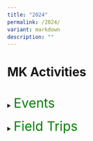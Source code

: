 ```yaml
---
title: "2024"
permalink: /2024/
variant: markdown
description: ""
---
```

<h1>MK Activities</h1><br>
<details>
<summary><p style="font-size:30px; color:green; display:inline">Events</p></summary><br>
<details>
<summary><strong>K2 Interview with the Doctor</strong></summary>
<div data-type="detailsContent" class="isomer-details-content">
<table><tbody>
<tr>
<td width="60%"><img src="/images/MK/2024E_K2%20Interview%20with%20the%20Dr/IWD_01.jpg" style="width:100%"></td>
<td>Most children have interactions with their family doctors only when they fall sick. This time, the K2 children had their first-hand experience to interview a doctor, Dr Colin Low (Pancare Medical Clinc Hougang) face-to-face to find out how the different organs in their bodies function. They were excited, with some posing more than one question for the doctor. </td>
</tr>
</tbody></table>
<br>
<table border="0"><tbody>
<tr>
<td><img src="/images/MK/2024E_K2%20Interview%20with%20the%20Dr/IWD_02.jpg" style="width:100%"></td>
<td><img src="/images/MK/2024E_K2%20Interview%20with%20the%20Dr/IWD_03.jpg" style="width:88%"></td>
</tr>
<tr>
<td colspan="2">Not only did the children learn about the functions of their body organs, but some brave ones also had the opportunity to practise interviewing someone. </td>
</tr>
</tbody></table>
<br>
<table><tbody>
<tr>
<td width="70%"><img src="/images/MK/2024E_K2%20Interview%20with%20the%20Dr/IWD_04.jpg" style="width:100%"></td>
<td>Our Centre Head, Ms Winnie presented the certificate of appreciation to Dr Colin to thank him for his support in educating our children.</td>
</tr>
</tbody></table>
<br>
<img src="/images/MK/2024E_K2%20Interview%20with%20the%20Dr/IWD_05.jpg" style="width:80%">Overall, it was an interesting experience for the K2 children!
<br><br>
<br>
</div>
</details>
<details>
<summary><strong>Chinese New Year Celebration</strong></summary>
<div data-type="detailsContent" class="isomer-details-content">
<table><tbody>
<tr>
<td width="50%"><img src="/images/MK/2024E_CNY%20Celebration/CNY_01.jpg" style="width:100%"></td><td width="47%"><img src="/images/MK/2024E_CNY%20Celebration/CNY_03.jpg" style="width:100%">
</td></tr>
<tr>
<td width="50%"><img src="/images/MK/2024E_CNY%20Celebration/CNY_02.jpg" style="width:100%"></td>
<td width="47%">The children gathered to celebrate Chinese New Year (CNY) and the theme is celebrating CNY the Singapore way. They learnt that besides the traditions of spring cleaning, putting decorations and home visiting, there is also 守岁 (Shou Sui), where children stay up as late as possible for their parents' longevity. They also had their first-hand experience of 菜青 (Cai Qing), a special performance put up by the teachers, which sent them into screams and shrieks of excitement!
</td></tr>
</tbody></table><br>
<table><tbody>
<tr>
<td width="50%"><img src="/images/MK/2024E_CNY%20Celebration/CNY_04.jpg" style="width:100%"></td>
<td width="50%"><img src="/images/MK/2024E_CNY%20Celebration/CNY_05.jpg" style="width:100%">
</td></tr>
<tr>
<td width="50%"><img src="/images/MK/2024E_CNY%20Celebration/CNY_06.jpg" style="width:100%"></td>
<td width="50%">After the performance, the children enjoyed the food tasting of Yu Sheng and fortune cookies. Some even asked teachers for help to read out the well wishes found in their fortune cookies!<img src="/images/MK/2024E_CNY%20Celebration/CNY_07.jpg" style="width:95%">
</td></tr>
</tbody></table>
<table><tbody>
<tr>
<td width="52%"><img src="/images/MK/2024E_CNY%20Celebration/CNY_08.jpg" style="width:100%"></td><td width="48%"><img src="/images/MK/2024E_CNY%20Celebration/CNY_09.jpg" style="width:100%">
</td></tr>
<tr>
<td colspan="2">The children found out that there is a small note of well wishes in the fortune cookie. Some even asked teachers for help to read out the well wishes found in their fortune cookies!
</td></tr>
</tbody></table><br>
<table><tbody>
<tr>
<td width="58%"><img src="/images/MK/2024E_CNY%20Celebration/CNY_11.jpg" style="width:100%"></td>
<td width="42%"><img src="/images/MK/2024E_CNY%20Celebration/CNY_10.jpg" style="width:95%">
</td></tr>
<tr>
<td width="58%"><img src="/images/MK/2024E_CNY%20Celebration/CNY_12.jpg" style="width:94%"></td>
<td width="42%"><img src="/images/MK/2024E_CNY%20Celebration/CNY_13.jpg" style="width:98%">
</td></tr>
<tr>
<td width="58%"><img src="/images/MK/2024E_CNY%20Celebration/CNY_14.jpg" style="width:90%"></td>
<td width="42%&quot;"><br>The children also got hands-on experience making their bags to hold the mandarin oranges. Together with the cards they prepared beforehand, they then exchanged them with their friends!<br><br><img src="/images/MK/2024E_CNY%20Celebration/CNY_15.jpg" style="width:105%">
</td></tr>
</tbody></table>	
<br><br>
</div></details>
<details>
<summary><strong>K1 Tea Session</strong></summary>
<div data-type="detailsContent" class="isomer-details-content">
<table><tbody>
<tr>
<td width="50%"><img src="/images/MK/2024E_K1%20Tea%20Session/KTSP_01.jpg" style="width:100%"></td>
<td>As part of our efforts to strengthen our relationships with our K1 parents, the K1 teachers organised a tea session to find out the needs and concerns of our parents. At the same time, parents had the opportunity to learn more about how they could better support their children. <br><br>
During the sharing session, parents and children enjoyed some snacks while we discussed the feedback from our parents.
 </td>
</tr>
</tbody></table>
<br>
<table><tbody>
<tr>
<td width="60%"><img src="/images/MK/2024E_K1%20Tea%20Session/KTSP_02.jpg" style="width:100%"></td>
<td>We are thankful to parents who shared their experiences of engaging their children using MK’s family-based activities and how they spent quality time with each other. 
 </td>
</tr>
</tbody></table><br><br>
<table><tbody>
<tr>
<td><img src="/images/MK/2024E_K1%20Tea%20Session/KTSP_03.jpg" style="width:100%"></td>
<td><img src="/images/MK/2024E_K1%20Tea%20Session/KTSP_04.jpg" style="width:100%">
</td>
<td><img src="/images/MK/2024E_K1%20Tea%20Session/KTSP_05.jpg" style="width:100%">
</td>
</tr>
</tbody></table>
<table><tbody>
<tr>
<td rowspan="2"><img src="/images/MK/2024E_K1%20Tea%20Session/KTSP_06.jpg" style="width:100%"></td>
<td><img src="/images/MK/2024E_K1%20Tea%20Session/KTSP_07.jpg" style="width:100%">
</td>
<td><img src="/images/MK/2024E_K1%20Tea%20Session/KTSP_08.jpg" style="width:100%">
</td>
</tr>
<tr>
<td colspan="2">The session ended off with everyone creating their own sensory bottles to bring home. <br>We all learnt a new way of calming ourselves down when we experience big feelings!
</td>
</tr>
	</tbody></table>
<table><tbody>
<tr>
<td><img src="/images/MK/2024E_K1%20Tea%20Session/KTSP_09.jpg" style="width:77%"></td>
<td><img src="/images/MK/2024E_K1%20Tea%20Session/KTSP_10.jpg" style="width:100%"></td>
</tr>
</tbody></table>
<br><br>
<br>
</div>
</details>
<details>
<summary><strong>Hari Raya Celebration</strong></summary>
<div data-type="detailsContent" class="isomer-details-content">
<table><tbody>
<tr>
<td width="50%"><img src="/images/MK/2024E_Hari%20Raya/HRC_01.jpg" style="width:100%"></td>
<td width="50%"><img src="/images/MK/2024E_Hari%20Raya/HRC_02.jpg" style="width:100%"></td>
</tr>
<tr><td width="50%"><img src="/images/MK/2024E_Hari%20Raya/HRC_04.jpg" style="width:60%"></td>
<td style="text-align: center; vertical-align: middle;" width="50%">Our young learners at MK immersed themselves in the spirit of Hari Raya festivities through hands-on experiences, including crafting ketupat, guided by our parent volunteers.</td>
</tr>
<tr><td width="50%"><img src="/images/MK/2024E_Hari%20Raya/HRC_03.jpg" style="width:100%"></td>
<td width="50%"><img src="/images/MK/2024E_Hari%20Raya/HRC_05.jpg" style="width:100%"></td>
</tr>
</tbody></table>
<br>
<table><tbody>
<tr>
<td><img src="/images/MK/2024E_Hari%20Raya/HRC_06.jpg" style="width:100%"></td>
<td><img src="/images/MK/2024E_Hari%20Raya/HRC_07.jpg" style="width:100%"></td>
<td><img src="/images/MK/2024E_Hari%20Raya/HRC_09.jpg" style="width:100%"></td>
</tr>
<tr>
<td colspan="3">The children were invited to make a visit at Cikgu Ju’s “house”, where they received a warm welcome. They practised giving a salam with her and had a wonderful time enjoying Hari Raya treats and delightful company.</td>
</tr>
</tbody></table>
<table><tbody>
<tr>
<td width="50%"><img src="/images/MK/2024E_Hari%20Raya/HRC_08.jpg" style="width:100%"></td>
<td width="50%"><img src="/images/MK/2024E_Hari%20Raya/HRC_10.jpg" style="width:100%"></td>
</tr>
</tbody></table>
<br><br>
<table><tbody>

<tr>
<td width="50%"><img src="/images/MK/2024E_Hari%20Raya/HRC_11.jpg" style="width:100%"></td>
<td width="50%"><img src="/images/MK/2024E_Hari%20Raya/HRC_12.jpg" style="width:100%"></td>
</tr>
<tr>
<td colspan="2">Joyful children proudly display their handmade ketupats, ready to take them home!</td>
</tr>
</tbody></table>
<br><br>
</div>
</details>
<details>
<summary><strong>Mid-Year Celebration</strong></summary>
<div data-type="detailsContent" class="isomer-details-content">
<br>
<table><tbody>
<tr>
<td style="align: right; verical-align: middle;" width="60%"><img src="/images/MK/2024E_Mid%20Year%20Celebration/MYC_01.jpg" style="width:60%"><br><br>
</td><td style="align: left; vertical-align: middle;" width="60%">To celebrate their mid-year achievements and foster creativity, friendship, and teamwork, the children enjoyed a Rainbow Party theme with their teachers and friends. They wore brightly coloured accessories to add to the celebratory fun. </td>
</tr>
<tr>
<td style="align: right; verical-align: middle;" width="60%"><img src="/images/MK/2024E_Mid%20Year%20Celebration/MYC_02.jpg" style="width:60%">
</td><td style="align: left; vertical-align: middle;" width="60%"><img src="/images/MK/2024E_Mid%20Year%20Celebration/MYC_04.jpg" style="width:90%"></td>
</tr>
<tr>
<td style="text-align: center; verical-align: middle;" colspan="2">Children were engaged in various rainbow-themed activities including a colour scavenger hunt to find and gather all the rainbow-coloured items hidden in the classrooms.</td>
</tr>
</tbody></table>
<img src="/images/MK/2024E_Mid%20Year%20Celebration/MYC_03.jpg" style="width:80%"><br><br>
<table><tbody>
<tr>
<td style="align: left; vertical-align: middle;" width="60%"><img src="/images/MK/2024E_Mid%20Year%20Celebration/MYC_05.jpg" style="width:90%">
	</td><td width="100%">Children were engaged in various rainbow-themed activities including a colour scavenger hunt to find and gather all the rainbow-coloured items hidden in the classrooms.</td>
</tr>
</tbody></table><br>
<table><tbody>
<tr>
<td style="align: right; verical-align: middle;" width="60%"><img src="/images/MK/2024E_Mid%20Year%20Celebration/MYC_06.jpg" style="width:60%"></td>
<td style="text-align: left; vertical-align: bottom;" width="60%">Other activities the children participated in included enjoying a rainbow cake during snack time and conducting an experiment to create their own rainbows using paper towels and paints. They also watched True: Rainbow Rescue, which taught them valuable lessons on perseverance, innovation and appreciation!</td>
</tr>
</tbody></table>
<table><tbody>
<tr>
<td width="50%"><img src="/images/MK/2024E_Mid%20Year%20Celebration/MYC_07.jpg" style="width:95%"></td>
<td width="50%"><img src="/images/MK/2024E_Mid%20Year%20Celebration/MYC_08.jpg" style="width:80%"></td>
</tr>
</tbody></table>
<br><br>
</div>
</details>
<details>
<summary><strong>MK@AG Start Small Dream Big Community Project: “Stamp Out Dengue!”</strong></summary>
<div data-type="detailsContent" class="isomer-details-content">
<table><tbody>
<tr>
<td width="50%"><img src="/images/MK/2024E_Start%20Small%20Dream%20Big/SSDB_01.jpg" style="width:100%"></td>
<td width="50%"><img src="/images/MK/2024E_Start%20Small%20Dream%20Big/SSDB_02.jpg" style="width:100%"></td>
</tr>
<tr>
<td colspan="2">As part of the Start Small Dream Big initiative by the Early Childhood Development Agency (ECDA), the children participated in our community project – Stamp Out Dengue! This project aims to teach children about preventing mosquito breeding while instilling a sense of responsibility toward the environment.<br><br>
The National Environment Agency (NEA) of Singapore was invited to conduct a talk on mosquito breeding, its dangers, and effective prevention methods.
</td>
</tr>
</tbody></table>
<br>
<table border="0"><tbody>
<tr>
<td><img src="/images/MK/2024E_Start%20Small%20Dream%20Big/SSDB_04.jpg" style="width:80%"></td>
<td><img src="/images/MK/2024E_Start%20Small%20Dream%20Big/SSDB_05.jpg" style="width:80%"></td>
</tr>
<tr>
<td colspan="2">Not only did the children learn about the functions of their body organs, but some brave ones also had the opportunity to practise interviewing someone. </td>
</tr>
</tbody></table>
<br>
<table><tbody>
<tr>
<td width="70%"><img src="/images/MK/2024E_K2%20Interview%20with%20the%20Dr/IWD_04.jpg" style="width:100%"></td>
<td>Our Centre Head, Ms Winnie presented the certificate of appreciation to Dr Colin to thank him for his support in educating our children.</td>
</tr>
</tbody></table>
<br>
<img src="/images/MK/2024E_K2%20Interview%20with%20the%20Dr/IWD_05.jpg" style="width:80%">Overall, it was an interesting experience for the K2 children!
<br><br>
<br>
</div>
</details>
</details><br>
<details>
<summary><p style="font-size:30px; color:green; display:inline">Field Trips</p></summary><br>
<details>
<summary><strong>K1 Field Trip to Punggol Library</strong></summary>
<div data-type="detailsContent" class="isomer-details-content">
<img src="/images/MK/2024FT_K1%20at%20Punggol%20Reg%20Lib/FTPRL_01.jpg" style="width:100%"><br>
The children had an opportunity to explore places in the nearby community centre. The first stop was the resting area where they enjoyed their snack over a short movie.<br><br><br>
<img src="/images/MK/2024FT_K1%20at%20Punggol%20Reg%20Lib/FTPRL_02.jpg" style="width:100%">
<br>All ready to explore the library!<br><br><br>
<img src="/images/MK/2024FT_K1%20at%20Punggol%20Reg%20Lib/FTPRL_03.jpg" style="width:100%">
<br>The children enjoyed a story telling session after exploring books of different languages available in the library.<br><br><br>
<img src="/images/MK/2024FT_K1%20at%20Punggol%20Reg%20Lib/FTPRL_04.jpg" style="width:100%">
<br>They also had hands-on experience with the library's resources and learnt the importance of appropriate behavior in such environments.<br><br><br>
<img src="/images/MK/2024FT_K1%20at%20Punggol%20Reg%20Lib/FTPRL_05.jpg" style="width:100%">
<br>Learning how to return their books to the right places.
<br><br><br>
</div>
</details>
<details>
<summary><strong>K2 National Gallery Singapore Field Trip</strong></summary>
<div data-type="detailsContent" class="isomer-details-content">
<table><tbody>
<tr>
<td width="50%"><img src="/images/MK/2024FT_K2%20at%20NGS/TNGS_01.jpg" style="width:100%"></td>
<td width="50%"><img src="/images/MK/2024FT_K2%20at%20NGS/TNGS_02.jpg" style="width:100%">
</td></tr>
<tr>
<td colspan="2">Fuelling up during snack time before our exploration.
</td></tr>
</tbody></table><br>
<table><tbody>
<tr>
<td width="50%"><img src="/images/MK/2024FT_K2%20at%20NGS/TNGS_03.jpg" style="width:100%"></td>
<td width="50%"><img src="/images/MK/2024FT_K2%20at%20NGS/TNGS_04.jpg" style="width:100%">
</td></tr>
<tr>
<td colspan="2">Observing the National Gallery’s structure, architecture and art works. 
</td></tr>
</tbody></table><br>
<img src="/images/MK/2024FT_K2%20at%20NGS/TNGS_05.jpg" style="width:100%"><br>
Understanding artworks in the gallery through a guided tour.<br><br>
<table><tbody>
<tr>
<td width="37%"><img src="/images/MK/2024FT_K2%20at%20NGS/TNGS_06.jpg" style="width:100%"></td>
<td width="63%"><img src="/images/MK/2024FT_K2%20at%20NGS/TNGS_07.jpg" style="width:100%">
</td></tr>
<tr>
<td colspan="2">All smiles, as it was a fulfilling field trip to National Gallery Singapore!
</td></tr>
</tbody></table>
<br><br><img src="/images/MK/2024FT_K2%20at%20NGS/TNGS_08.jpg" style="width:100%"><br>Children completing their reflective journal by Becky the Bunny after visiting the exhibitions.
<br><br><br>
</div></details>
</details>